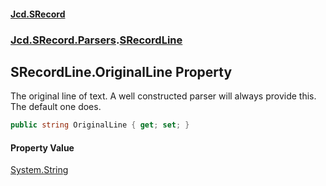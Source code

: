 #### [Jcd.SRecord](index.md 'index')
### [Jcd.SRecord.Parsers](Jcd.SRecord.Parsers.md 'Jcd.SRecord.Parsers').[SRecordLine](Jcd.SRecord.Parsers.SRecordLine.md 'Jcd.SRecord.Parsers.SRecordLine')

## SRecordLine.OriginalLine Property

The original line of text. A well constructed parser will always provide this. The default one does.

```csharp
public string OriginalLine { get; set; }
```

#### Property Value
[System.String](https://docs.microsoft.com/en-us/dotnet/api/System.String 'System.String')